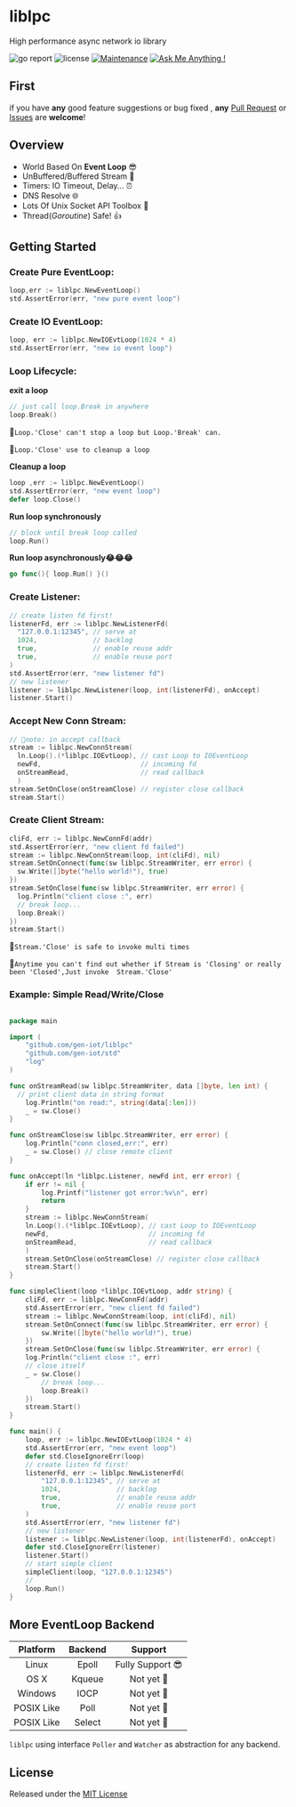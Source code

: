 # liblpc

High performance async network io library

![go report](https://goreportcard.com/badge/github.com/gen-iot/liblpc)
![license](https://img.shields.io/badge/license-MIT-brightgreen.svg)
[![Maintenance](https://img.shields.io/badge/Maintained%3F-yes-green.svg)](https://github.com/gen-iot/liblpc)
[![Ask Me Anything !](https://img.shields.io/badge/Ask%20me-anything-1abc9c.svg)](https://github.com/gen-iot/liblpc/issues)


## First
if you have **any** good feature suggestions or bug fixed ,
 **any** [Pull Request](https://github.com/gen-iot/liblpc/pulls) or [Issues](https://github.com/gen-iot/liblpc/issues) are **welcome**!

## Overview

- World Based On **Event Loop** 😎
- UnBuffered/Buffered Stream 🚀
- Timers: IO Timeout, Delay... ⏰
- DNS Resolve 🌐
- Lots Of Unix Socket API Toolbox 🔧
- Thread(*Goroutine*) Safe! 👍


## Getting Started

### Create Pure EventLoop:

```go
loop,err := liblpc.NewEventLoop()
std.AssertError(err, "new pure event loop")
```

### Create IO EventLoop:

```go
loop, err := liblpc.NewIOEvtLoop(1024 * 4)
std.AssertError(err, "new io event loop")
```

### Loop Lifecycle:

**exit a loop**
```go
// just call loop.Break in anywhere
loop.Break()
```
📌`Loop.'Close' can't stop a loop but Loop.'Break' can.`

📌`Loop.'Close' use to cleanup a loop`

**Cleanup a loop**

```go
loop ,err := liblpc.NewEventLoop()
std.AssertError(err, "new event loop")
defer loop.Close()
```

**Run loop synchronously**
```go
// block until break loop called
loop.Run()
```

**Run loop asynchronously😂😂😂**
```go
go func(){ loop.Run() }()
```

### Create Listener:

```go
// create listen fd first!
listenerFd, err := liblpc.NewListenerFd(
  "127.0.0.1:12345", // serve at
  1024,              // backlog
  true,              // enable reuse addr
  true,              // enable reuse port
)
std.AssertError(err, "new listener fd")
// new listener
listener := liblpc.NewListener(loop, int(listenerFd), onAccept)
listener.Start()
```

### Accept New Conn Stream:

```go
// 📌note: in accept callback
stream := liblpc.NewConnStream(
  ln.Loop().(*liblpc.IOEvtLoop), // cast Loop to IOEventLoop 
  newFd,                         // incoming fd
  onStreamRead,                  // read callback
  )
stream.SetOnClose(onStreamClose) // register close callback
stream.Start()
```

### Create Client Stream:

```go
cliFd, err := liblpc.NewConnFd(addr)
std.AssertError(err, "new client fd failed")
stream := liblpc.NewConnStream(loop, int(cliFd), nil)
stream.SetOnConnect(func(sw liblpc.StreamWriter, err error) {
  sw.Write([]byte("hello world!"), true)
})
stream.SetOnClose(func(sw liblpc.StreamWriter, err error) {
  log.Println("client close :", err)
  // break loop...
  loop.Break()
})
stream.Start()
```
📌`Stream.'Close' is safe to invoke multi times`

📌`Anytime you can't find out whether if Stream is 'Closing' or really been 'Closed',Just invoke  Stream.'Close'`


### Example: Simple **Read/Write/Close** 

```go

package main

import (
	"github.com/gen-iot/liblpc"
	"github.com/gen-iot/std"
	"log"
)

func onStreamRead(sw liblpc.StreamWriter, data []byte, len int) {
  // print client data in string format
	log.Println("on read:", string(data[:len]))
	_ = sw.Close()
}

func onStreamClose(sw liblpc.StreamWriter, err error) {
	log.Println("conn closed,err:", err)
	_ = sw.Close() // close remote client
}

func onAccept(ln *liblpc.Listener, newFd int, err error) {
	if err != nil {
		log.Printf("listener got error:%v\n", err)
		return
	}
	stream := liblpc.NewConnStream(
    ln.Loop().(*liblpc.IOEvtLoop), // cast Loop to IOEventLoop 
    newFd,                         // incoming fd
    onStreamRead,                  // read callback
    )
	stream.SetOnClose(onStreamClose) // register close callback
	stream.Start()
}

func simpleClient(loop *liblpc.IOEvtLoop, addr string) {
	cliFd, err := liblpc.NewConnFd(addr)
	std.AssertError(err, "new client fd failed")
	stream := liblpc.NewConnStream(loop, int(cliFd), nil)
	stream.SetOnConnect(func(sw liblpc.StreamWriter, err error) {
		sw.Write([]byte("hello world!"), true)
	})
	stream.SetOnClose(func(sw liblpc.StreamWriter, err error) {
    log.Println("client close :", err)
    // close itself
    _ = sw.Close()
		// break loop...
		loop.Break()
	})
	stream.Start()
}

func main() {
	loop, err := liblpc.NewIOEvtLoop(1024 * 4)
	std.AssertError(err, "new event loop")
	defer std.CloseIgnoreErr(loop)
	// create listen fd first!
	listenerFd, err := liblpc.NewListenerFd(
		"127.0.0.1:12345", // serve at
		1024,              // backlog
		true,              // enable reuse addr
		true,              // enable reuse port
	)
	std.AssertError(err, "new listener fd")
	// new listener
	listener := liblpc.NewListener(loop, int(listenerFd), onAccept)
	defer std.CloseIgnoreErr(listener)
	listener.Start()
	// start simple client
	simpleClient(loop, "127.0.0.1:12345")
	//
	loop.Run()
}
```

## More EventLoop Backend

|Platform|Backend| Support|
|:--:|:--:|:--:|
| Linux | Epoll | Fully Support 😎 |
| OS X |  Kqueue | Not yet 🥺 | 
| Windows | IOCP | Not yet 🥺|
| POSIX Like | Poll | Not yet 🥺 |
| POSIX Like | Select | Not yet 🥺 |


`liblpc` using interface `Poller` and `Watcher` as abstraction for any backend.

## License

Released under the [MIT License](https://github.com/gen-iot/liblpc/blob/master/License)

